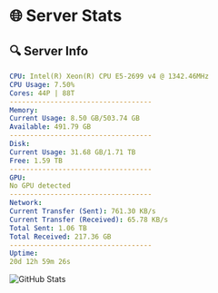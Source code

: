# 🌐 Server Stats
## 🔍 Server Info
```yaml
CPU: Intel(R) Xeon(R) CPU E5-2699 v4 @ 1342.46MHz
CPU Usage: 7.50%
Cores: 44P | 88T
-----------------------------------
Memory:
Current Usage: 8.50 GB/503.74 GB
Available: 491.79 GB
-----------------------------------
Disk:
Current Usage: 31.68 GB/1.71 TB
Free: 1.59 TB
-----------------------------------
GPU:
No GPU detected
-----------------------------------
Network:
Current Transfer (Sent): 761.30 KB/s
Current Transfer (Received): 65.78 KB/s
Total Sent: 1.06 TB
Total Received: 217.36 GB
-----------------------------------
Uptime:
20d 12h 59m 26s
```
![GitHub Stats](https://img.shields.io/badge/Updated-2025-05-10_06:08:14-blue)
